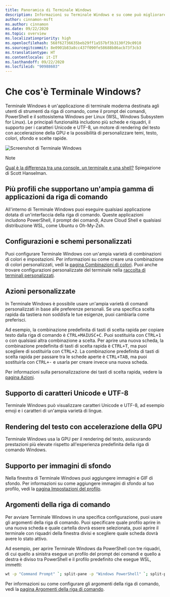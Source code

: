 ```yaml
---
title: Panoramica di Terminale Windows
description: Informazioni su Terminale Windows e su come può migliorare il flusso di lavoro della riga di comando.
author: cinnamon-msft
ms.author: cinnamon
ms.date: 09/22/2020
ms.topic: overview
ms.localizationpriority: high
ms.openlocfilehash: 568f62736635beb29ff1a557bf3b3130f29c0910
ms.sourcegitcommit: 8e0901b83a8cc437f090fe58688b86acb73f3cb3
ms.translationtype: HT
ms.contentlocale: it-IT
ms.lasthandoff: 09/22/2020
ms.locfileid: "90988603"
---
```

# <a name="what-is-windows-terminal"></a>Che cos'è Terminale Windows?

Terminale Windows è un'applicazione di terminale moderna destinata agli utenti di strumenti da riga di comando, come il prompt dei comandi, PowerShell e il sottosistema Windows per Linux (WSL, Windows Subsystem for Linux). Le principali funzionalità includono più schede e riquadri, il supporto per i caratteri Unicode e UTF-8, un motore di rendering del testo con accelerazione della GPU e la possibilità di personalizzare temi, testo, colori, sfondo e scelte rapide.

![Screenshot di Terminale Windows](./images/overview.png)

> [!NOTE]
> [Qual è la differenza tra una console, un terminale e una shell?](https://www.hanselman.com/blog/WhatsTheDifferenceBetweenAConsoleATerminalAndAShell.aspx) Spiegazione di Scott Hanselman.

## <a name="multiple-profiles-supporting-a-variety-of-command-line-applications"></a>Più profili che supportano un'ampia gamma di applicazioni da riga di comando

All'interno di Terminale Windows puoi eseguire qualsiasi applicazione dotata di un'interfaccia della riga di comando. Queste applicazioni includono PowerShell, il prompt dei comandi, Azure Cloud Shell e qualsiasi distribuzione WSL, come Ubuntu o Oh-My-Zsh.

## <a name="customized-schemes-and-configurations"></a>Configurazioni e schemi personalizzati

Puoi configurare Terminale Windows con un'ampia varietà di combinazioni di colori e impostazioni. Per informazioni su come creare una combinazione di colori personalizzati, vedi la [pagina Combinazioni di colori](./customize-settings/color-schemes.md). Puoi anche trovare configurazioni personalizzate del terminale nella [raccolta di terminali personalizzati](./custom-terminal-gallery/powerline-in-powershell.md).

## <a name="custom-actions"></a>Azioni personalizzate

In Terminale Windows è possibile usare un'ampia varietà di comandi personalizzati in base alle preferenze personali. Se una specifica scelta rapida da tastiera non soddisfa le tue esigenze, puoi cambiarla come preferisci.

Ad esempio, la combinazione predefinita di tasti di scelta rapida per copiare testo dalla riga di comando è <kbd>CTRL+MAIUSC+C</kbd>. Puoi sostituirla con <kbd>CTRL+1</kbd> o con qualsiasi altra combinazione a scelta. Per aprire una nuova scheda, la combinazione predefinita di tasti di scelta rapida è <kbd>CTRL+T</kbd>, ma puoi scegliere di sostituirla con <kbd>CTRL+2</kbd>. La combinazione predefinita di tasti di scelta rapida per passare tra le schede aperte è <kbd>CTRL+TAB</kbd>, ma puoi sostituirla con <kbd>CTRL+-</kbd> e usarla per creare invece una nuova scheda.

Per informazioni sulla personalizzazione dei tasti di scelta rapida, vedere la [pagina Azioni](./customize-settings/actions.md).

## <a name="unicode-and-utf-8-character-support"></a>Supporto di caratteri Unicode e UTF-8

Terminale Windows può visualizzare caratteri Unicode e UTF-8, ad esempio emoji e i caratteri di un'ampia varietà di lingue.

## <a name="gpu-accelerated-text-rendering"></a>Rendering del testo con accelerazione della GPU

Terminale Windows usa la GPU per il rendering del testo, assicurando prestazioni più elevate rispetto all'esperienza predefinita della riga di comando Windows.

## <a name="background-image-support"></a>Supporto per immagini di sfondo

Nella finestra di Terminale Windows puoi aggiungere immagini e GIF di sfondo. Per informazioni su come aggiungere immagini di sfondo al tuo profilo, vedi la [pagina Impostazioni del profilo](./customize-settings/profile-settings.md#background-image-settings).

## <a name="command-line-arguments"></a>Argomenti della riga di comando

Per avviare Terminale Windows in una specifica configurazione, puoi usare gli argomenti della riga di comando. Puoi specificare quale profilo aprire in una nuova scheda e quale cartella dovrà essere selezionata, puoi aprire il terminale con riquadri della finestra divisi e scegliere quale scheda dovrà avere lo stato attivo.

Ad esempio, per aprire Terminale Windows da PowerShell con tre riquadri, di cui quello a sinistra esegue un profilo del prompt dei comandi e quello a destra è diviso tra PowerShell e il profilo predefinito che esegue WSL, immetti:

```bash
wt -p "Command Prompt" `; split-pane -p "Windows PowerShell" `; split-pane -H wsl.exe
```

Per informazioni su come configurare gli argomenti della riga di comando, vedi la [pagina Argomenti della riga di comando](./command-line-arguments.md).
